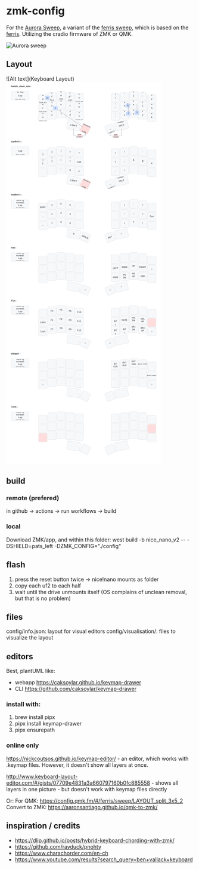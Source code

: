 # zmk-config

For the [Aurora Sweep](https://splitkb.com/products/aurora-sweep), a variant of the [ferris sweep](https://github.com/davidphilipbarr/Sweep), which is based on the [ferris](https://github.com/pierrechevalier83/ferris). Utilizing the cradio firmware of ZMK or QMK.

![Aurora sweep](https://cdn.shopify.com/s/files/1/0227/9171/6941/products/AUR-SWP-build-left_1620x1080.jpg?v=1665581860)
## Layout
![Alt text](Keyboard Layout)
<img src="./config/visualisation/drawn.svg">

## build
### remote (prefered)
in github -> actions -> run workflows -> build
### local
Download ZMK/app, and within this folder:
west build -b nice_nano_v2 -- -DSHIELD=pats_left -DZMK_CONFIG="./config"

## flash
1. press the reset button twice -> nice!nano mounts as folder
2. copy each uf2 to each half
3. wait until the drive unmounts itself (OS complains of unclean removal, but that is no problem)

## files

config/info.json:       layout for visual editors
config/visualisation/:  files to visualize the layout

## editors
Best, plantUML like:  
- webapp https://caksoylar.github.io/keymap-drawer
- CLI https://github.com/caksoylar/keymap-drawer
### install with:
1. brew install pipx
2. pipx install keymap-drawer
3. pipx ensurepath


### online only

https://nickcoutsos.github.io/keymap-editor/ - an editor, which works with .keymap files. However, it doesn't show all layers at once.

http://www.keyboard-layout-editor.com/#/gists/07709e4831a3a660797160b0fc885558 - shows all layers in one picture - but doesn't work with keymap files directly

Or:
For QMK:
https://config.qmk.fm/#/ferris/sweep/LAYOUT_split_3x5_2
Convert to ZMK:
https://aaronsantiago.github.io/qmk-to-zmk/

## inspiration / credits
- https://dlip.github.io/posts/hybrid-keyboard-chording-with-zmk/
- https://github.com/rayduck/pnohty
- https://www.charachorder.com/en-ch
- https://www.youtube.com/results?search_query=ben+vallack+keyboard
